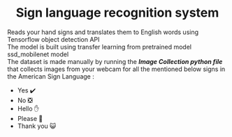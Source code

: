 <h1 align="Center">Sign language recognition system</h1>

Reads your hand signs and translates them to English words using Tensorflow object detection API<br>
The model is built using transfer learning from pretrained model ssd_mobilenet model<br>
The dataset is made manually by running the __*Image Collection python file*__ that collects images from your webcam for all the mentioned below signs in the American Sign Language :<br>

* Yes ✔️
* No  ❎
* Hello ✋
* Please 🥺
* Thank you 😺
